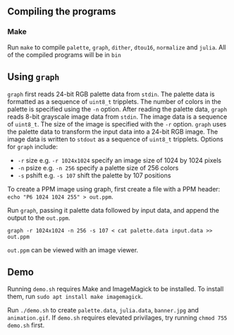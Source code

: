 ## Compiling the programs
### Make
Run `make` to compile `palette`, `graph`, `dither`, `dtou16`, `normalize` and `julia`. All of the compiled programs will be in `bin`

## Using `graph`
`graph` first reads 24-bit RGB palette data from `stdin`. The palette data is formatted as a sequence of `uint8_t` tripplets. The number of colors in the palette is specified using the `-n` option. After reading the palette data, `graph` reads 8-bit grayscale image data from `stdin`. The image data is a sequence of `uint8_t`. The size of the image is specified with the `-r` option. `graph` uses the palette data to transform the input data into a 24-bit RGB image. The image data is written to `stdout` as a sequence of `uint8_t` tripplets. Options for `graph` include:
* `-r` size e.g. `-r 1024x1024` specify an image size of 1024 by 1024 pixels
* `-n` psize e.g. `-n 256` specify a palette size of 256 colors
* `-s` pshift e.g. `-s 107` shift the palette by 107 positions

To create a PPM image using graph, first create a file with a PPM header: `echo "P6 1024 1024 255" > out.ppm`.

Run `graph`, passing it palette data followed by input data, and append the output to the `out.ppm`.
```
graph -r 1024x1024 -n 256 -s 107 < cat palette.data input.data >> out.ppm
```

`out.ppm` can be viewed with an image viewer.

## Demo
Running `demo.sh` requires Make and ImageMagick to be installed. To install them, run `sudo apt install make imagemagick`. 

Run `./demo.sh` to create `palette.data`, `julia.data`, `banner.jpg` and `animation.gif`. If `demo.sh` requires elevated privilages, try running `chmod 755 demo.sh` first.
